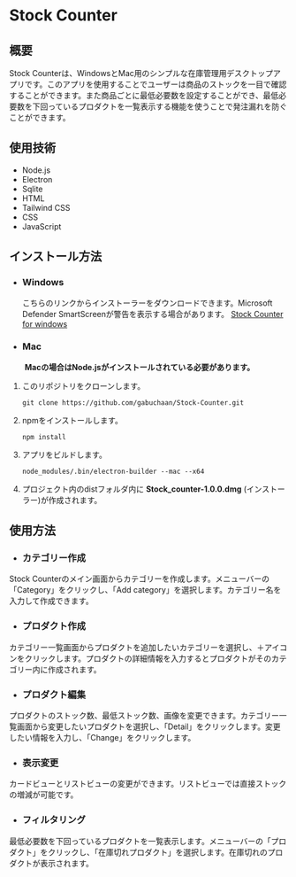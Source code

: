 
# Stock Counter

## 概要
Stock Counterは、WindowsとMac用のシンプルな在庫管理用デスクトップアプリです。このアプリを使用することでユーザーは商品のストックを一目で確認することができます。また商品ごとに最低必要数を設定することができ、最低必要数を下回っているプロダクトを一覧表示する機能を使うことで発注漏れを防ぐことができます。

## 使用技術
* Node.js
* Electron
* Sqlite
* HTML
* Tailwind CSS
* CSS
* JavaScript

## インストール方法
* ### Windows
     こちらのリンクからインストーラーをダウンロードできます。Microsoft Defender SmartScreenが警告を表示する場合があります。
     [Stock Counter for windows](https://github.com/gabuchaan/Stock-Counter/releases/tag/v1.0.0)
* ### Mac
　　__Macの場合はNode.jsがインストールされている必要があります。__
   
1. このリポジトリをクローンします。
   ```
   git clone https://github.com/gabuchaan/Stock-Counter.git
   ```
3. npmをインストールします。
   ```
   npm install
   ```
5. アプリをビルドします。
   ```
   node_modules/.bin/electron-builder --mac --x64
   ```
7. プロジェクト内のdistフォルダ内に __Stock_counter-1.0.0.dmg__ (インストーラー)が作成されます。
   

## 使用方法

* ### カテゴリー作成
Stock Counterのメイン画面からカテゴリーを作成します。メニューバーの「Category」をクリックし、「Add category」を選択します。カテゴリー名を入力して作成できます。

* ### プロダクト作成
カテゴリー一覧画面からプロダクトを追加したいカテゴリーを選択し、＋アイコンをクリックします。プロダクトの詳細情報を入力するとプロダクトがそのカテゴリー内に作成されます。

* ### プロダクト編集
プロダクトのストック数、最低ストック数、画像を変更できます。カテゴリー一覧画面から変更したいプロダクトを選択し、「Detail」をクリックします。変更したい情報を入力し、「Change」をクリックします。

* ### 表示変更
カードビューとリストビューの変更ができます。リストビューでは直接ストックの増減が可能です。

* ### フィルタリング
最低必要数を下回っているプロダクトを一覧表示します。メニューバーの「プロダクト」をクリックし、「在庫切れプロダクト」を選択します。在庫切れのプロダクトが表示されます。
